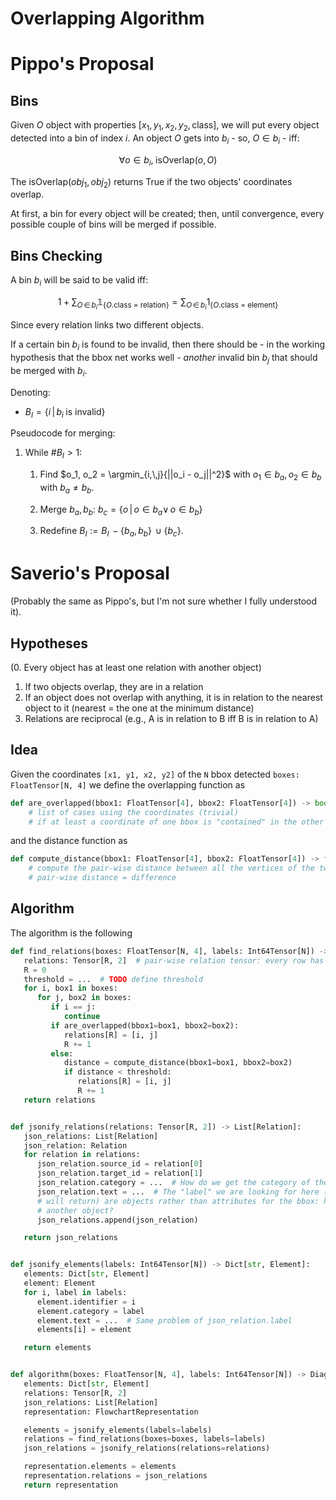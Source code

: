 # Overlapping Algorithm

# Pippo's Proposal 

## Bins

Given $O$ object with properties $[x_1, y_1, x_2, y_2, \text{class}]$, we will put every object detected into a bin of index $i$. An object $O$ gets into $b_i$ - so, $O \in b_i$ - iff:

$$
\forall o \in b_i,\;\text{isOverlap}(o, O)
$$

The $\text{isOverlap}(obj_1, obj_2)$ returns $\text{True}$ if the two objects' coordinates overlap.

At first, a bin for every object will be created; then, until convergence, every possible couple of bins will be merged if possible.

## Bins Checking

A bin $b_i$ will be said to be valid iff:

$$
1 + \sum_{O\,\in\,b_i}{\mathbb{1}_{\{O.\text{class = relation}\}}} = \sum_{O\,\in\,b_i}{1_{\{O.\text{class = element}\}}}
$$

Since every relation links two different objects.

If a certain bin $b_i$ is found to be invalid, then there should be - in the working hypothesis that the bbox net works well - *another* invalid bin $b_j$ that should be merged with $b_i$.

Denoting:

- $B_I = \{i\,|\,b_i\;\text{is invalid}\}$

Pseudocode for merging:

1. While $\#B_I > 1$:
   
   1. Find $o_1, o_2 = \argmin_{i,\,j}{||o_i - o_j||^2}$ with $o_1 \in b_a,\,o_2 \in b_b$ with $b_a \neq b_b$.
   
   2. Merge $b_a,\, b_b$: $b_c = \{o\,|\,o \in b_a \lor\,o\in b_b\}$
   
   3. Redefine $B_I:=B_I\,-\{b_a,\,b_b\}\,\cup\{b_c\}$.

# Saverio's Proposal 

(Probably the same as Pippo's, but I'm not sure whether I fully understood it). 

## Hypotheses 

(0. Every object has at least one relation with another object)
1. If two objects overlap, they are in a relation
2. If an object does not overlap with anything, it is in relation to the nearest object to it (nearest = the one at 
the minimum distance)
3. Relations are reciprocal (e.g., A is in relation to B iff B is in relation to A)

## Idea 

Given the coordinates `[x1, y1, x2, y2]` of the `N` bbox detected `boxes: FloatTensor[N, 4]` we define the overlapping
function as 
```Python
def are_overlapped(bbox1: FloatTensor[4], bbox2: FloatTensor[4]) -> bool:
    # list of cases using the coordinates (trivial)
    # if at least a coordinate of one bbox is "contained" in the other one, there is overlap
```
and the distance function as 
```Python
def compute_distance(bbox1: FloatTensor[4], bbox2: FloatTensor[4]) -> float:
    # compute the pair-wise distance between all the vertices of the two bboxes and keep the minimum (trivial)
    # pair-wise distance = difference
```

## Algorithm 

The algorithm is the following

```Python
def find_relations(boxes: FloatTensor[N, 4], labels: Int64Tensor[N]) -> Tensor:
   relations: Tensor[R, 2]  # pair-wise relation tensor: every row has two objects, R is the number of relations found
   R = 0
   threshold = ...  # TODO define threshold
   for i, box1 in boxes:
      for j, box2 in boxes:
         if i == j:
            continue
         if are_overlapped(bbox1=box1, bbox2=box2):
            relations[R] = [i, j]
            R += 1
         else:
            distance = compute_distance(bbox1=box1, bbox2=box2)
            if distance < threshold:
               relations[R] = [i, j]
               R += 1
   return relations


def jsonify_relations(relations: Tensor[R, 2]) -> List[Relation]:
   json_relations: List[Relation]
   json_relation: Relation
   for relation in relations:
      json_relation.source_id = relation[0]
      json_relation.target_id = relation[1]
      json_relation.category = ...  # How do we get the category of the relation from the bbox net?
      json_relation.text = ...  # The "label" we are looking for here (which is different from the "labels" the bbox net
      # will return) are objects rather than attributes for the bbox: how do we turn an object into an attribute for 
      # another object? 
      json_relations.append(json_relation)

   return json_relations


def jsonify_elements(labels: Int64Tensor[N]) -> Dict[str, Element]:
   elements: Dict[str, Element]
   element: Element
   for i, label in labels:
      element.identifier = i
      element.category = label
      element.text = ...  # Same problem of json_relation.label 
      elements[i] = element

   return elements


def algorithm(boxes: FloatTensor[N, 4], labels: Int64Tensor[N]) -> DiagramRepresentation:
   elements: Dict[str, Element]
   relations: Tensor[R, 2]
   json_relations: List[Relation]
   representation: FlowchartRepresentation

   elements = jsonify_elements(labels=labels)
   relations = find_relations(boxes=boxes, labels=labels)
   json_relations = jsonify_relations(relations=relations)

   representation.elements = elements
   representation.relations = json_relations
   return representation
```











